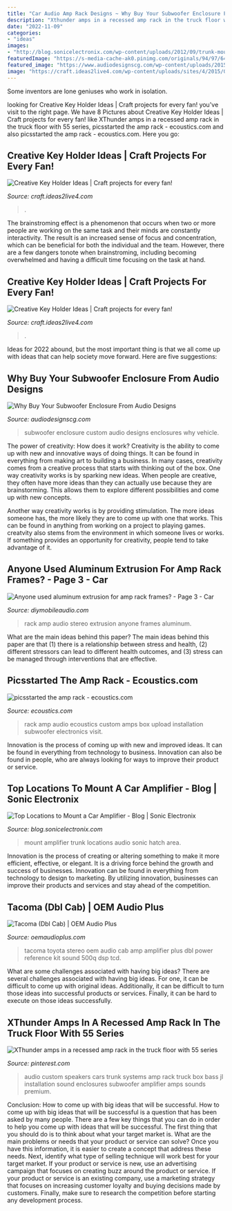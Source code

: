 ```yaml
---
title: "Car Audio Amp Rack Designs ~ Why Buy Your Subwoofer Enclosure From Audio Designs"
description: "Xthunder amps in a recessed amp rack in the truck floor with 55 series"
date: "2022-11-09"
categories:
- "ideas"
images:
- "http://blog.sonicelectronix.com/wp-content/uploads/2012/09/trunk-mount-amplifier.jpg"
featuredImage: "https://s-media-cache-ak0.pinimg.com/originals/94/97/64/949764abd19dcab833788c1fe75a9830.jpg"
featured_image: "https://www.audiodesignscg.com/wp-content/uploads/2015/07/Subwoofer-Enclosure-2.jpg"
image: "https://craft.ideas2live4.com/wp-content/uploads/sites/4/2015/05/Key-Holder-Ideas-04.jpg"
---
```



Some inventors are lone geniuses who work in isolation.

	

		
looking for Creative Key Holder Ideas | Craft projects for every fan! you've visit to the right page. We have 8 Pictures about Creative Key Holder Ideas | Craft projects for every fan! like XThunder amps in a recessed amp rack in the truck floor with 55 series, picsstarted the amp rack - ecoustics.com and also picsstarted the amp rack - ecoustics.com. Here you go:
		
    
## Creative Key Holder Ideas | Craft Projects For Every Fan!

<img loading=lazy src="https://craft.ideas2live4.com/wp-content/uploads/sites/4/2015/05/Key-Holder-Ideas-04.jpg" onerror="this.onerror=null;this.src='https://tse2.mm.bing.net/th?id=OIP.HzeQwVzk4POSEuPQ1lXULAHaKA&amp;pid=15.1';" alt="Creative Key Holder Ideas | Craft projects for every fan!">

_Source: craft.ideas2live4.com_

>. 

	

The brainstroming effect is a phenomenon that occurs when two or more people are working on the same task and their minds are constantly interactivity. The result is an increased sense of focus and concentration, which can be beneficial for both the individual and the team. However, there are a few dangers tonote when brainstroming, including becoming overwhelmed and having a difficult time focusing on the task at hand.

    
## Creative Key Holder Ideas | Craft Projects For Every Fan!

<img loading=lazy src="https://craft.ideas2live4.com/wp-content/uploads/sites/4/2015/05/KeyHolderIdeas11.jpg" onerror="this.onerror=null;this.src='https://tse2.mm.bing.net/th?id=OIP.BvUNWIidCwgzrvoVvM5LmgHaLH&amp;pid=15.1';" alt="Creative Key Holder Ideas | Craft projects for every fan!">

_Source: craft.ideas2live4.com_

>. 

	

Ideas for 2022 abound, but the most important thing is that we all come up with ideas that can help society move forward. Here are five suggestions: 

    
## Why Buy Your Subwoofer Enclosure From Audio Designs

<img loading=lazy src="https://www.audiodesignscg.com/wp-content/uploads/2015/07/Subwoofer-Enclosure-2.jpg" onerror="this.onerror=null;this.src='https://tse4.mm.bing.net/th?id=OIP.tHdZMuYb1M1gCk1jiq2p4QHaEK&amp;pid=15.1';" alt="Why Buy Your Subwoofer Enclosure From Audio Designs">

_Source: audiodesignscg.com_

>subwoofer enclosure custom audio designs enclosures why vehicle. 

	

The power of creativity: How does it work?
Creativity is the ability to come up with new and innovative ways of doing things. It can be found in everything from making art to building a business. In many cases, creativity comes from a creative process that starts with thinking out of the box.
One way creativity works is by sparking new ideas. When people are creative, they often have more ideas than they can actually use because they are brainstorming. This allows them to explore different possibilities and come up with new concepts.

Another way creativity works is by providing stimulation. The more ideas someone has, the more likely they are to come up with one that works. This can be found in anything from working on a project to playing games. creatvity also stems from the environment in which someone lives or works. If something provides an opportunity for creativity, people tend to take advantage of it.

    
## Anyone Used Aluminum Extrusion For Amp Rack Frames? - Page 3 - Car

<img loading=lazy src="https://farm3.staticflickr.com/2896/14507006323_1bc3d46615_z.jpg" onerror="this.onerror=null;this.src='https://tse1.mm.bing.net/th?id=OIP.n_54-087nrjx-ahOOhqIPgHaFj&amp;pid=15.1';" alt="Anyone used aluminum extrusion for amp rack frames? - Page 3 - Car">

_Source: diymobileaudio.com_

>rack amp audio stereo extrusion anyone frames aluminum. 

	

What are the main ideas behind this paper?
The main ideas behind this paper are that (1) there is a relationship between stress and health, (2) different stressors can lead to different health outcomes, and (3) stress can be managed through interventions that are effective.

    
## Picsstarted The Amp Rack - Ecoustics.com

<img loading=lazy src="https://www.ecoustics.com/electronics/forum/car-audio/520590.jpg" onerror="this.onerror=null;this.src='https://tse2.mm.bing.net/th?id=OIP.7lnncG7WcbK1t-BZ1mOMpgHaFj&amp;pid=15.1';" alt="picsstarted the amp rack - ecoustics.com">

_Source: ecoustics.com_

>rack amp audio ecoustics custom amps box upload installation subwoofer electronics visit. 

	

Innovation is the process of coming up with new and improved ideas. It can be found in everything from technology to business. Innovation can also be found in people, who are always looking for ways to improve their product or service.

    
## Top Locations To Mount A Car Amplifier - Blog | Sonic Electronix

<img loading=lazy src="http://blog.sonicelectronix.com/wp-content/uploads/2012/09/trunk-mount-amplifier.jpg" onerror="this.onerror=null;this.src='https://tse4.mm.bing.net/th?id=OIP.e8d8szN7WEsElL0nx2cFxQHaFi&amp;pid=15.1';" alt="Top Locations to Mount a Car Amplifier - Blog | Sonic Electronix">

_Source: blog.sonicelectronix.com_

>mount amplifier trunk locations audio sonic hatch area. 

	

Innovation is the process of creating or altering something to make it more efficient, effective, or elegant. It is a driving force behind the growth and success of businesses. Innovation can be found in everything from technology to design to marketing. By utilizing innovation, businesses can improve their products and services and stay ahead of the competition.

    
## Tacoma (Dbl Cab) | OEM Audio Plus

<img loading=lazy src="http://oemaudioplus.com/wp-content/uploads/2016/03/TCD_Amp-1.jpg" onerror="this.onerror=null;this.src='https://tse2.mm.bing.net/th?id=OIP.FPmtKfK0Gs3noEtKXpdG3QHaE8&amp;pid=15.1';" alt="Tacoma (Dbl Cab) | OEM Audio Plus">

_Source: oemaudioplus.com_

>tacoma toyota stereo oem audio cab amp amplifier plus dbl power reference kit sound 500q dsp tcd. 

	

What are some challenges associated with having big ideas?
There are several challenges associated with having big ideas. For one, it can be difficult to come up with original ideas. Additionally, it can be difficult to turn those ideas into successful products or services. Finally, it can be hard to execute on those ideas successfully.

    
## XThunder Amps In A Recessed Amp Rack In The Truck Floor With 55 Series

<img loading=lazy src="https://s-media-cache-ak0.pinimg.com/originals/94/97/64/949764abd19dcab833788c1fe75a9830.jpg" onerror="this.onerror=null;this.src='https://tse3.mm.bing.net/th?id=OIP.KSzABJz2-1c9TAp1DEg9agHaFj&amp;pid=15.1';" alt="XThunder amps in a recessed amp rack in the truck floor with 55 series">

_Source: pinterest.com_

>audio custom speakers cars trunk systems amp rack truck box bass jl installation sound enclosures subwoofer amplifier amps sounds premium. 

	

Conclusion: How to come up with big ideas that will be successful.
How to come up with big ideas that will be successful is a question that has been asked by many people. There are a few key things that you can do in order to help you come up with ideas that will be successful. The first thing that you should do is to think about what your target market is. What are the main problems or needs that your product or service can solve? Once you have this information, it is easier to create a concept that address these needs. Next, identify what type of selling technique will work best for your target market. If your product or service is new, use an advertising campaign that focuses on creating buzz around the product or service. If your product or service is an existing company, use a marketing strategy that focuses on increasing customer loyalty and buying decisions made by customers. Finally, make sure to research the competition before starting any development process.

